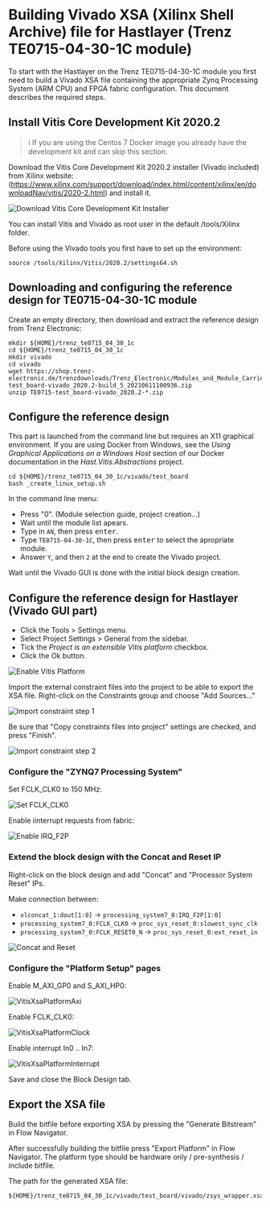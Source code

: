 # Building Vivado XSA (Xilinx Shell Archive) file for Hastlayer (Trenz TE0715-04-30-1C module)

To start with the Hastlayer on the Trenz TE0715-04-30-1C module you first need to build a Vivado XSA file containing the appropriate Zynq Processing System (ARM CPU) and FPGA fabric configuration. This document describes the required steps.

## Install Vitis Core Development Kit 2020.2

> ℹ️ If you are using the Centos 7 Docker image you already have the development kit and can skip this section.

Download the Vitis Core Development Kit 2020.2 installer (Vivado included) from Xilinx website: (https://www.xilinx.com/support/download/index.html/content/xilinx/en/downloadNav/vitis/2020-2.html) and install it. 

![Download Vitis Core Development Kit Installer](Images/VitisDownloadInstaller.png)

You can install Vitis and Vivado as root user in the default /tools/Xilinx folder.

Before using the Vivado tools you first have to set up the environment:

```
source /tools/Xilinx/Vitis/2020.2/settings64.sh
```

## Downloading and configuring the reference design for TE0715-04-30-1C module

Create an empty directory, then download and extract the reference design from Trenz Electronic:

```
mkdir ${HOME}/trenz_te0715_04_30_1c
cd ${HOME}/trenz_te0715_04_30_1c
mkdir vivado
cd vivado
wget https://shop.trenz-electronic.de/trenzdownloads/Trenz_Electronic/Modules_and_Module_Carriers/4x5/TE0715/Reference_Design/2020.2/test_board/TE0715-test_board-vivado_2020.2-build_5_20210611100936.zip
unzip TE0715-test_board-vivado_2020.2-*.zip
```


## Configure the reference design

This part is launched from the command line but requires an X11 graphical environment. If you are using Docker from Windows, see the _Using Graphical Applications on a Windows Host_ section of our Docker documentation in the _Hast.Vitis.Abstractions_ project.

```
cd ${HOME}/trenz_te0715_04_30_1c/vivado/test_board
bash _create_linux_setup.sh
```

In the command line menu: 
- Press "0". (Module selection guide, project creation...)
- Wait until the module list apears.
- Type in `AN`, then press <kbd>enter</kbd>.
- Type `TE0715-04-30-1C`, then press <kbd>enter</kbd> to select the apropriate module.
- Answer `Y`, and then `2` at the end to create the Vivado project.

Wait until the Vivado GUI is done with the initial block design creation.

## Configure the reference design for Hastlayer (Vivado GUI part)

- Click the Tools > Settings menu.
- Select Project Settings > General from the sidebar.
- Tick the _Project is an extensible Vitis platform_ checkbox.
- Click the Ok button.

![Enable Vitis Platform](Images/ZynqXsaVitisPlatform.png)

Import the external constraint files into the project to be able to export the XSA file. Right-click on the Constraints group and choose "Add Sources..."

![Import constraint step 1](Images/ZynqXsaImportConstraints1.png)

Be sure that "Copy constraints files into project" settings are checked, and press "Finish".

![Import constraint step 2](Images/ZynqXsaImportConstraints2.png)

### Configure the "ZYNQ7 Processing System"

Set FCLK_CLK0 to 150 MHz:

![Set FCLK_CLK0](Images/ZynqXsaPsFclk0.png)

Enable iinterrupt requests from fabric:

![Enable IRQ_F2P](Images/ZynqXsaPsIrqF2P.png)

### Extend the block design with the Concat and Reset IP

Right-click on the block design and add "Concat" and "Processor System Reset" IPs.

Make connection between:

* `xlconcat_1:dout[1:0]` -> `processing_system7_0:IRQ_F2P[1:0]`
* `processing_system7_0:FCLK_CLK0` -> `proc_sys_reset_0:slowest_sync_clk`
* `processing_system7_0:FCLK_RESET0_N` -> `proc_sys_reset_0:ext_reset_in`


![Concat and Reset](Images/ZynqXsaConcatReset.png)

### Configure the "Platform Setup" pages

Enable M_AXI_GP0 and S_AXI_HP0:

![VitisXsaPlatformAxi](Images/ZynqXsaPlatformAxi.png)

Enable FCLK_CLK0:

![VitisXsaPlatformClock](Images/ZynqXsaPlatformClock.png)

Enable interrupt In0 .. In7:

![VitisXsaPlatformInterrupt](Images/ZynqXsaPlatformInterrupt.png)

Save and close the Block Design tab.

## Export the XSA file

Build the bitfile before exporting XSA by pressing the "Generate Bitstream" in Flow Navigator.

After successfully building the bitfile press "Export Platform" in Flow Navigator. The platform type should be hardware only / pre-synthesis / include bitfile.

The path for the generated XSA file:

```
${HOME}/trenz_te0715_04_30_1c/vivado/test_board/vivado/zsys_wrapper.xsa
```

